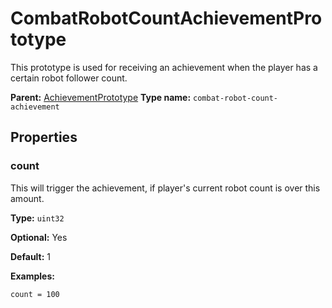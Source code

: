 # CombatRobotCountAchievementPrototype

This prototype is used for receiving an achievement when the player has a certain robot follower count.

**Parent:** [AchievementPrototype](AchievementPrototype.md)
**Type name:** `combat-robot-count-achievement`

## Properties

### count

This will trigger the achievement, if player's current robot count is over this amount.

**Type:** `uint32`

**Optional:** Yes

**Default:** 1

**Examples:**

```
count = 100
```

